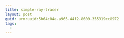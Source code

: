 ```yaml
---
title: simple-ray-tracer
layout: post
guid: urn:uuid:5b64c04a-a965-44f2-8609-355319cc8972
tags:
  - 
---
```



